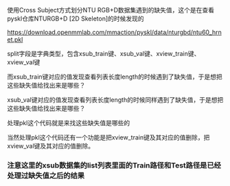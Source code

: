 使用Cross Subject方式划分NTU RGB+D数据集遇到的缺失值，这个是在查看pyskl仓库NTURGB+D [2D Skeleton]的时候发现的

https://download.openmmlab.com/mmaction/pyskl/data/nturgbd/ntu60_hrnet.pkl


split字段是字典类型，包含xsub_train键、xsub_val键、xview_train键、xview_val键

而xsub_train键对应的值发现查看列表长度length的时候遇到了缺失值，于是想把这些缺失值给找出来是哪些？

xsub_val键对应的值发现查看列表长度length的时候同样遇到了缺失值，于是想把这些缺失值给找出来是哪些？

处理pkl这个代码就是来找这些缺失值是哪些的


当然处理pkl这个代码还有一个功能是把xview_train键及其对应的值删除，把xview_val键及其对应的值删除。

### 注意这里的xsub数据集的list列表里面的Train路径和Test路径是已经处理过缺失值之后的结果
